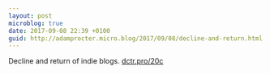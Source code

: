 ```yaml
---
layout: post
microblog: true
date: 2017-09-08 22:39 +0100
guid: http://adamprocter.micro.blog/2017/09/08/decline-and-return.html
---
```

Decline and return of indie blogs. [dctr.pro/20c](http://dctr.pro/20c)
